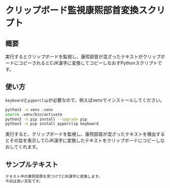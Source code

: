# クリップボード監視康煕部首変換スクリプト

## 概要

実行するとクリップボードを監視し、康煕部首が混ざったテキストがクリップボードにコピーされるとCJK漢字に変換してコピーしなおすPythonスクリプトです。

## 使い方

`keyboard`と`pyperclip`が必要なので、例えばvenvでインストールしてください。

```sh
python3 -m venv .venv
source .venv/bin/activate
python3 -m pip install --upgrade pip
python3 -m pip install pyperclip keyboard
```

実行すると、クリップボードを監視し、康煕部首が混ざったテキストを検出するとその旨を表示してCJK漢字に変換したテキストをクリップボードにコピーしなおしてくれます。

## サンプルテキスト

```txt
テキスト中の康煕部首を⾒つけてCJK漢字に変換します。
今⽇は良い天気です。
```
